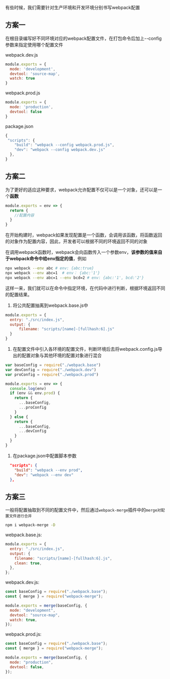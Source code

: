 有些时候，我们需要针对生产环境和开发环境分别书写webpack配置

## 方案一

在根目录编写好不同环境对应的webpack配置文件，在打包命令后加上--config参数来指定使用哪个配置文件

webpack.dev.js

```javascript
module.exports = {
  mode: 'development',
  devtool: 'source-map',
  watch: true
}
```

webpack.prod.js

```javascript
module.exports = {
  mode: 'production',
  devtool: false
}
```

package.json

```javascript
{
 "scripts": {
    "build": "webpack --config webpack.prod.js",
    "dev": "webpack --config webpack.dev.js"
  },
}
```

## 方案二

为了更好的适应这种要求，webpack允许配置不仅可以是一个对象，还可以是一个**函数**

```javascript
module.exports = env => {
  return {
    //配置内容
  }
}
```

在开始构建时，webpack如果发现配置是一个函数，会调用该函数，将函数返回的对象作为配置内容，因此，开发者可以根据不同的环境返回不同的对象

在调用webpack函数时，webpack会向函数传入一个参数env，**该参数的值来自于webpack命令中给env指定的值**，例如

```bash
npx webpack --env abc # env: {abc:true}
npx webpack --env abc=1  # env： {abc:'1'}
npx webpack --env abc=1 --env bcd=2 # env: {abc:'1', bcd:'2'}
```

这样一来，我们就可以在命令中指定环境，在代码中进行判断，根据环境返回不同的配置结果。

1. 将公共配置抽离到webpack.base.js中

```javascript
module.exports = {
  entry: "./src/index.js",
  output: {
      filename: "scripts/[name]-[fullhash:6].js"
  }
}
```

1. 在配置文件中引入各环境的配置文件，判断环境后去将webpack.config.js导出的配置对象与其他环境的配置对象进行混合

```javascript
var baseConfig = require("./webpack.base")
var devConfig = require("./webpack.dev")
var proConfig = require("./webpack.prod")

module.exports = env => {
  console.log(env)
  if (env && env.prod) {
    return {
      ...baseConfig,
      ...proConfig
    }
  } else {
    return {
      ...baseConfig,
      ...devConfig
    }
  }
}
```

1. 在package.json中配置脚本参数

```json
  "scripts": {
    "build": "webpack --env prod",
    "dev": "webpack --env dev"
  },
```

## 方案三

一般将配置抽取到不同的配置文件中，然后通过`webpack-merge`插件中的`merge对配置文件进行合并`

```bash
npm i webpack-merge -D
```

webpack.base.js:

```javascript
module.exports = {
  entry: "./src/index.js",
  output: {
    filename: "scripts/[name]-[fullhash:6].js",
    clean: true,
  },
};
```

webpack.dev.js:

```javascript
const baseConfig = require("./webpack.base");
const { merge } = require("webpack-merge");

module.exports = merge(baseConfig, {
  mode: "development",
  devtool: "source-map",
  watch: true,
});
```

webpack.prod.js:

```javascript
const baseConfig = require("./webpack.base");
const { merge } = require("webpack-merge");

module.exports = merge(baseConfig, {
  mode: "production",
  devtool: false,
});
```